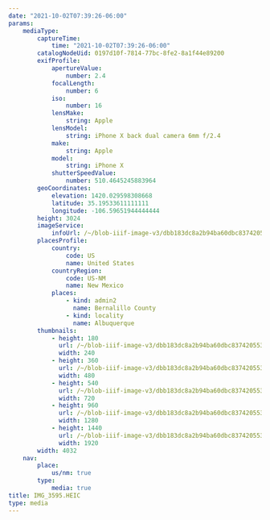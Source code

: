 ```yaml
---
date: "2021-10-02T07:39:26-06:00"
params:
    mediaType:
        captureTime:
            time: "2021-10-02T07:39:26-06:00"
        catalogNodeUid: 0197d10f-7814-77bc-8fe2-8a1f44e89200
        exifProfile:
            apertureValue:
                number: 2.4
            focalLength:
                number: 6
            iso:
                number: 16
            lensMake:
                string: Apple
            lensModel:
                string: iPhone X back dual camera 6mm f/2.4
            make:
                string: Apple
            model:
                string: iPhone X
            shutterSpeedValue:
                number: 510.4645245883964
        geoCoordinates:
            elevation: 1420.029598308668
            latitude: 35.19533611111111
            longitude: -106.59651944444444
        height: 3024
        imageService:
            infoUrl: /~/blob-iiif-image-v3/dbb183dc8a2b94ba60dbc8374205530cfd3bc4082b44aeb4fad629c69440e69a/info.json
        placesProfile:
            country:
                code: US
                name: United States
            countryRegion:
                code: US-NM
                name: New Mexico
            places:
                - kind: admin2
                  name: Bernalillo County
                - kind: locality
                  name: Albuquerque
        thumbnails:
            - height: 180
              url: /~/blob-iiif-image-v3/dbb183dc8a2b94ba60dbc8374205530cfd3bc4082b44aeb4fad629c69440e69a/full/240%2C180/0/default.jpg
              width: 240
            - height: 360
              url: /~/blob-iiif-image-v3/dbb183dc8a2b94ba60dbc8374205530cfd3bc4082b44aeb4fad629c69440e69a/full/480%2C360/0/default.jpg
              width: 480
            - height: 540
              url: /~/blob-iiif-image-v3/dbb183dc8a2b94ba60dbc8374205530cfd3bc4082b44aeb4fad629c69440e69a/full/720%2C540/0/default.jpg
              width: 720
            - height: 960
              url: /~/blob-iiif-image-v3/dbb183dc8a2b94ba60dbc8374205530cfd3bc4082b44aeb4fad629c69440e69a/full/1280%2C960/0/default.jpg
              width: 1280
            - height: 1440
              url: /~/blob-iiif-image-v3/dbb183dc8a2b94ba60dbc8374205530cfd3bc4082b44aeb4fad629c69440e69a/full/1920%2C1440/0/default.jpg
              width: 1920
        width: 4032
    nav:
        place:
            us/nm: true
        type:
            media: true
title: IMG_3595.HEIC
type: media
---
```

